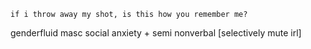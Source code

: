 `if i throw away my shot, is this how you remember me?`

genderfluid masc
social anxiety + semi nonverbal [selectively mute irl]

